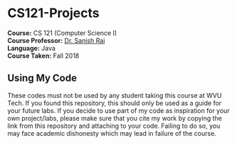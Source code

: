 # CS121-Projects <br/>
**Course:** CS 121 (Computer Science I) <br/>
**Course Professor:** [Dr. Sanish Rai](https://engineering.wvutech.edu/faculty-and-staff-directory/sanish-rai) <br/>
**Language:** Java <br/>
**Course Taken:** Fall 2018 <br/>

## Using My Code <br/>
These codes must not be used by any student taking this course at WVU Tech. If you found this repository, this should only be used as a guide for your future labs. If you decide to use part of my code as inspiration for your own project/labs, please make sure that you cite my work by copying the link from this repository and attaching to your code. Failing to do so, you may face academic dishonesty which may lead in failure of the course.
